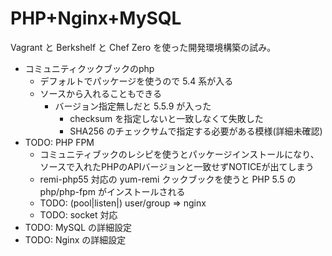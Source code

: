 PHP+Nginx+MySQL
===============


Vagrant と Berkshelf と Chef Zero を使った開発環境構築の試み。

- コミュニティクックブックのphp
  - デフォルトでパッケージを使うので 5.4 系が入る
  - ソースから入れることもできる
    - バージョン指定無しだと 5.5.9 が入った
      - checksum を指定しないと一致しなくて失敗した
      - SHA256 のチェックサムで指定する必要がある模様(詳細未確認)
- TODO: PHP FPM
  - コミュニティブックのレシピを使うとパッケージインストールになり、ソースで入れたPHPのAPIバージョンと一致せずNOTICEが出てしまう
  - remi-php55 対応の yum-remi クックブックを使うと PHP 5.5 の php/php-fpm がインストールされる
  - TODO: (pool|listen|) user/group => nginx
  - TODO: socket 対応
- TODO: MySQL の詳細設定
- TODO: Nginx の詳細設定
